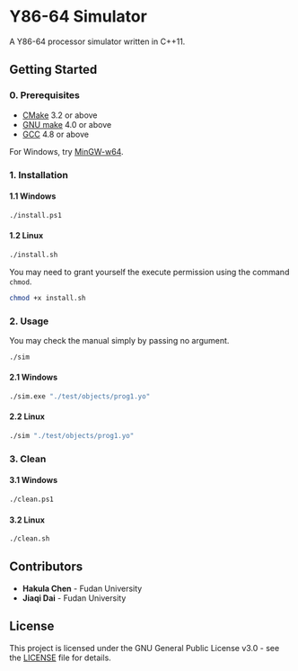 # Y86-64 Simulator

A Y86-64 processor simulator written in C++11.

## Getting Started

### 0. Prerequisites

- [CMake](https://cmake.org/download) 3.2 or above
- [GNU make](https://www.gnu.org/software/make) 4.0 or above
- [GCC](https://gcc.gnu.org/releases.html) 4.8 or above

For Windows, try [MinGW-w64](https://sourceforge.net/projects/mingw-w64).

### 1. Installation

#### 1.1 Windows

```bash
./install.ps1
```

#### 1.2 Linux

```bash
./install.sh
```

You may need to grant yourself the execute permission using the command `chmod`.

```bash
chmod +x install.sh
```

### 2. Usage

You may check the manual simply by passing no argument.

```bash
./sim
```

#### 2.1 Windows

```bash
./sim.exe "./test/objects/prog1.yo"
```

#### 2.2 Linux

```bash
./sim "./test/objects/prog1.yo"
```

### 3. Clean

#### 3.1 Windows

```bash
./clean.ps1
```

#### 3.2 Linux

```bash
./clean.sh
```

## Contributors

- **Hakula Chen** - Fudan University
- **Jiaqi Dai** - Fudan University

## License

This project is licensed under the GNU General Public License v3.0 - see the [LICENSE](https://github.com/hakula139/Y86-64-Simulator/blob/master/LICENSE) file for details.
